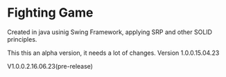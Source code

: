 # Fighting Game 



Created in java usinig Swing Framework, applying SRP and other SOLID principles.




This this an alpha version, it needs a lot of changes.
 Version 1.0.0.15.04.23

 V1.0.0.2.16.06.23(pre-release)
